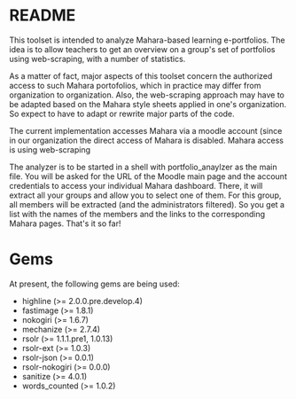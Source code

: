 README
======

This toolset is intended to analyze Mahara-based learning e-portfolios. The idea is to allow teachers to get an overview on a group's set of portfolios using web-scraping, with a number of statistics.

As a matter of fact, major aspects of this toolset concern the authorized access to such Mahara portofolios, which in practice may differ from organization to organization.
Also, the web-scraping approach may have to be adapted based on the Mahara style sheets applied in one's organization.
So expect to have to adapt or rewrite major parts of the code.

The current implementation accesses Mahara via a moodle account (since in our organization the direct access of Mahara is
disabled. Mahara access is  using web-scraping

The analyzer is to be started in a shell with portfolio_anaylzer as the main file. You will be asked for the URL of the
Moodle main page and the account credentials to access your individual Mahara dashboard. There, it will extract all your groups and allow you to select one of
them. For this group, all members will be extracted (and the administrators filtered). So you get a list with the names of the
members and the links to the corresponding Mahara pages. That's it so far!

Gems
====

At present, the following gems are being used:
* highline (>= 2.0.0.pre.develop.4)
* fastimage (>= 1.8.1)
* nokogiri (>= 1.6.7)
* mechanize (>= 2.7.4)
* rsolr (>= 1.1.1.pre1, 1.0.13)
* rsolr-ext (>= 1.0.3)
* rsolr-json (>= 0.0.1)
* rsolr-nokogiri (>= 0.0.0)
* sanitize (>= 4.0.1)
* words_counted (>= 1.0.2)

